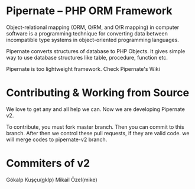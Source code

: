 Pipernate – PHP ORM Framework
=========

Object-relational mapping (ORM, O/RM, and O/R mapping) in computer software is a programming technique for converting data between incompatible type systems in object-oriented programming languages.

Pipernate converts structures of database to PHP Objects. It gives simple way to use database structures like table, procedure, function etc.

Pipernate is too lightweight framework.
Check Pipernate's Wiki

Contributing & Working from Source
======================================

We love to get any and all help we can. Now we are developing Pipernate v2.

To contribute, you must fork master branch. Then you can commit to this branch. After then we control these pull requests, if they are valid code. we will merge codes to pipernate-v2 branch.

Commiters of v2
===============

Gökalp Kuşçu(gklp)
Mikail Özel(mike)
